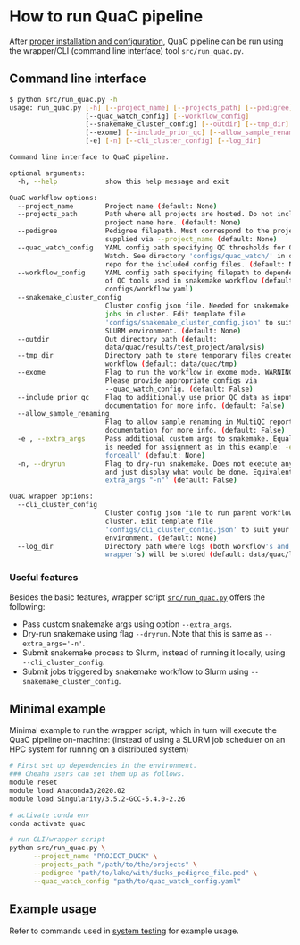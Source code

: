 # How to run QuaC pipeline

After [proper installation and configuration](./installation_configuration.md), QuaC pipeline can be run using the wrapper/CLI (command line interface) tool `src/run_quac.py`.

## Command line interface

```sh
$ python src/run_quac.py -h
usage: run_quac.py [-h] [--project_name] [--projects_path] [--pedigree]
                   [--quac_watch_config] [--workflow_config]
                   [--snakemake_cluster_config] [--outdir] [--tmp_dir]
                   [--exome] [--include_prior_qc] [--allow_sample_renaming]
                   [-e] [-n] [--cli_cluster_config] [--log_dir]

Command line interface to QuaC pipeline.

optional arguments:
  -h, --help            show this help message and exit

QuaC workflow options:
  --project_name        Project name (default: None)
  --projects_path       Path where all projects are hosted. Do not include
                        project name here. (default: None)
  --pedigree            Pedigree filepath. Must correspond to the project
                        supplied via --project_name (default: None)
  --quac_watch_config   YAML config path specifying QC thresholds for QuaC-
                        Watch. See directory 'configs/quac_watch/' in quac
                        repo for the included config files. (default: None)
  --workflow_config     YAML config path specifying filepath to dependencies
                        of QC tools used in snakemake workflow (default:
                        configs/workflow.yaml)
  --snakemake_cluster_config
                        Cluster config json file. Needed for snakemake to run
                        jobs in cluster. Edit template file
                        'configs/snakemake_cluster_config.json' to suit your
                        SLURM environment. (default: None)
  --outdir              Out directory path (default:
                        data/quac/results/test_project/analysis)
  --tmp_dir             Directory path to store temporary files created by the
                        workflow (default: data/quac/tmp)
  --exome               Flag to run the workflow in exome mode. WARNING:
                        Please provide appropriate configs via
                        --quac_watch_config. (default: False)
  --include_prior_qc    Flag to additionally use prior QC data as input. See
                        documentation for more info. (default: False)
  --allow_sample_renaming
                        Flag to allow sample renaming in MultiQC report. See
                        documentation for more info. (default: False)
  -e , --extra_args     Pass additional custom args to snakemake. Equal symbol
                        is needed for assignment as in this example: -e='--
                        forceall' (default: None)
  -n, --dryrun          Flag to dry-run snakemake. Does not execute anything,
                        and just display what would be done. Equivalent to '--
                        extra_args "-n"' (default: False)

QuaC wrapper options:
  --cli_cluster_config
                        Cluster config json file to run parent workflow job in
                        cluster. Edit template file
                        'configs/cli_cluster_config.json' to suit your SLURM
                        environment. (default: None)
  --log_dir             Directory path where logs (both workflow's and
                        wrapper's) will be stored (default: data/quac/logs)
```

### Useful features

Besides the basic features, wrapper script [`src/run_quac.py`](../src/run_quac.py) offers the following:

- Pass custom snakemake args using option `--extra_args`.
- Dry-run snakemake using flag `--dryrun`. Note that this is same as `--extra_args='-n'`.
- Submit snakemake process to Slurm, instead of running it locally, using `--cli_cluster_config`. 
- Submit jobs triggered by snakemake workflow to Slurm using `--snakemake_cluster_config`.

## Minimal example

Minimal example to run the wrapper script, which in turn will execute the QuaC pipeline on-machine:
(instead of using a SLURM job scheduler on an HPC system for running on a distributed system)

```sh
# First set up dependencies in the environment. 
### Cheaha users can set them up as follows. 
module reset
module load Anaconda3/2020.02
module load Singularity/3.5.2-GCC-5.4.0-2.26

# activate conda env
conda activate quac

# run CLI/wrapper script
python src/run_quac.py \
      --project_name "PROJECT_DUCK" \
      --projects_path "/path/to/the/projects" \
      --pedigree "path/to/lake/with/ducks_pedigree_file.ped" \
      --quac_watch_config "path/to/quac_watch_config.yaml"
```

## Example usage

Refer to commands used in [system testing](./system_testing.md) for example usage.
